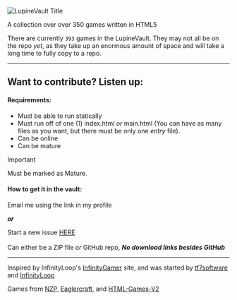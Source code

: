 ![LupineVault Title](https://github.com/LupineVault/LupineVault/blob/9b48de37df4ba9a69dc613817c497c84ce27e57a/tinyTitle.png)

A collection over over 350 games written in HTML5

There are currently ```393``` games in the LupineVault. They may not all be on the repo _yet_, as they take up an enormous amount of space and will take a long time to fully copy to a repo.

---
## Want to contribute? Listen up:

#### Requirements:

- Must be able to run statically
- Must run off of one (1) index.html _or_ main.html (You can have as many files as you want, but there must be only one _entry_ file).
- Can be online
- Can be mature
> [!IMPORTANT]
> Must be marked as Mature.

#### How to get it in the vault:

  Email me using the link in my profile
  
___or___

  Start a new issue [HERE](https://github.com/LupineVault/LupineVault/issues/new?assignees=InfinityLoop1%2C+tf7software&labels=enhancement%2C+New+Game&projects=&template=game-addition.md&title=Game+Addition+%5BGame+Title%5D)
    <br><br>Can either be a ZIP file _or_ GitHub repo, ***No download links besides GitHub***

---
Inspired by InfinityLoop's [InfinityGamer](https://github.com/InfinityGamer-Game-Site) site, and was started by [tf7software](https://github.com/tf7software) and [InfinityLoop](https://github.com/InfinityLoop1)

Games from [NZP](https://github.com/nzp-team), [Eaglercraft](https://eaglercraft.com/), and [HTML-Games-V2](https://github.com/tw31122007/HTML-Games-V2)


